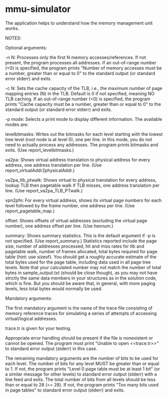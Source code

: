 # mmu-simulator
The application helps to understand how the memory management unit works.

NOTES:

Optional arguments:

-n N: Processes only the first N memory accesses/references. If not present, the program processes all addresses. If an out-of-range number (<0) is specified, the program prints "Number of memory accesses must be a number, greater than or equal to 0" to the standard output (or standard error stderr) and exits.

-c N: Sets the cache capacity of the TLB, i.e., the maximum number of page mapping entries (N) in the TLB. Default is 0 if not specified, meaning NO TLB caching. If an out-of-range number (<0) is specified, the program prints "Cache capacity must be a number, greater than or equal to 0" to the standard output (or standard error stderr) and exits.

-p mode: Selects a print mode to display different information. The available modes are:

levelbitmasks: Writes out the bitmasks for each level starting with the lowest tree level (root node is at level 0), one per line. In this mode, you do not need to actually process any addresses. The program prints bitmasks and exits. (Use report_levelbitmasks.)

va2pa: Shows virtual address translation to physical address for every address, one address translation per line. (Use report_virtualAddr2physicalAddr.)

va2pa_tlb_ptwalk: Shows virtual to physical translation for every address, lookup TLB then pagetable walk if TLB misses, one address translation per line. (Use report_va2pa_TLB_PTwalk.)

vpn2pfn: For every virtual address, shows its virtual page numbers for each level followed by the frame number, one address per line. (Use report_pagetable_map.)

offset: Shows offsets of virtual addresses (excluding the virtual page number), one address offset per line. (Use hexnum.)

summary: Shows summary statistics. This is the default argument if -p is not specified. (Use report_summary.) Statistics reported include the page size, number of addresses processed, hit and miss rates for tlb and pagetable walk, number of frames allocated, total bytes required for page table (hint: use sizeof). You should get a roughly accurate estimate of the total bytes used for the page table, including data used in all page tree levels. Note that your calculated number may not match the number of total bytes in sample_output.txt (should be close though), as you may not have strictly the same data members in your structures as in the solution code, which is fine. But you should be aware that, in general, with more paging levels, less total bytes would normally be used.

Mandatory arguments:

The first mandatory argument is the name of the trace file consisting of memory reference traces for simulating a series of attempts of accessing virtual/logical addresses.

trace.tr is given for your testing.

Appropriate error handling should be present if the file is nonexistent or cannot be opened. The program must print "Unable to open <<trace.tr>>" to standard error output (stderr) in this case.

The remaining mandatory arguments are the number of bits to be used for each level. The number of bits for any level MUST be greater than or equal to 1. If not, the program prints "Level 0 page table must be at least 1 bit" (or a similar message for other levels) to standard error output (stderr) with a line feed and exits. The total number of bits from all levels should be less than or equal to 28 (<= 28). If not, the program prints "Too many bits used in page tables" to standard error output (stderr) and exits.
